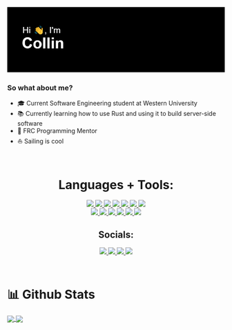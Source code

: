 <img src="images/header.png">



### So what about me?
- 🎓 Current Software Engineering student at Western University
- 📚 Currently learning how to use Rust and using it to build server-side software
- 🤖 FRC Programming Mentor
- ⛵ Sailing is cool

<br/>

<h1 align="center">Languages + Tools: </h1>
<p align="center">
   <a href="https://dart.dev/">
      <img src="https://img.shields.io/badge/Dart-0175C2?style=for-the-badge&logo=dart&logoColor=white">
   </a>
   <a href="https://flutter.dev/">
      <img src="https://img.shields.io/badge/Flutter-02569B?style=for-the-badge&logo=flutter&logoColor=white">
   </a>
   <a href="https://docs.microsoft.com/en-us/dotnet/csharp/">
      <img src="https://img.shields.io/badge/C%23-239120?style=for-the-badge&logo=c-sharp&logoColor=white">
   </a>
   <a href="https://www.w3schools.com/CPP/default.asp">
      <img src="https://img.shields.io/badge/C%2B%2B-00599C?style=for-the-badge&logo=c%2B%2B&logoColor=white">
   </a>
   <a href="https://html.com/">
      <img src="https://img.shields.io/badge/HTML-E34F26?style=for-the-badge&logo=HTML5&logoColor=white">
   </a>
   <a href="https://www.java.com/en/">
      <img src="https://img.shields.io/badge/Java-ED8B00?style=for-the-badge&logo=java&logoColor=white">
   </a>
   <a href="https://www.javascript.com/">
      <img src="https://img.shields.io/badge/JavaScript-323330?style=for-the-badge&logo=javascript&logoColor=F7DF1E">
   </a>
   <br/>
   <a href="https://nodejs.org/en/">
      <img src="https://img.shields.io/badge/NODE.JS-339933?style=for-the-badge&logo=Node.js&logoColor=white">
   </a>
   <a href="https://nextjs.org/">
      <img src="https://img.shields.io/badge/next.js-000000?style=for-the-badge&logo=nextdotjs&logoColor=white">
   </a>
   <a href="https://code.visualstudio.com/">
      <img src="https://img.shields.io/badge/VS%20Code-007ACC?&style=for-the-badge&logo=visual-studio-code&logoColor=white">
   </a>
   <a href="https://www.google.com/intl/en_in/chrome/">
      <img src="https://img.shields.io/badge/google%20chrome-4285F4?&style=for-the-badge&logo=google%20chrome&logoColor=white">
   </a>
   <a href="https://git-scm.com/">
      <img src="https://img.shields.io/badge/git-F05032?&style=for-the-badge&logo=git&logoColor=white">
   </a>
   <a href="https://www.mongodb.com/">
      <img src="https://img.shields.io/badge/MongoDB-4EA94B?style=for-the-badge&logo=mongodb&logoColor=white">
   </a>
<br/>

<h2 align="center">Socials: </h2>  
<p align="center">
   <a href="https://www.instagram.com/towner_10">
      <img src="https://img.shields.io/badge/Instagram-E4405F?style=for-the-badge&logo=instagram&logoColor=white">
   </a>
   <a href="https://twitter.com/towner_10">
      <img src="https://img.shields.io/badge/Twitter-1DA1F2?style=for-the-badge&logo=twitter&logoColor=white">
   </a>
   <a href="https://www.linkedin.com/in/collin-town-7ba4a1179/">
      <img src="https://img.shields.io/badge/linkedin-0A66C2?&style=for-the-badge&logo=linkedin&logoColor=white">
   </a>
   <a href="mailto:collintown@gmail.com">
      <img src="https://img.shields.io/badge/Gmail-D14836?style=for-the-badge&logo=gmail&logoColor=white">
   </a>
</p>

<br/>

<h1>📊 Github Stats</h1>

<a href="https://github.com/towner-10">
  <img align="center" src="https://github-readme-stats.vercel.app/api?username=towner-10&theme=github_dark&hide=stars" />
</a>
<a href="https://github.com/towner-10">
  <img align="center" src="https://github-readme-stats.vercel.app/api/top-langs/?username=towner-10&theme=github_dark&layout=compact" />
</a>